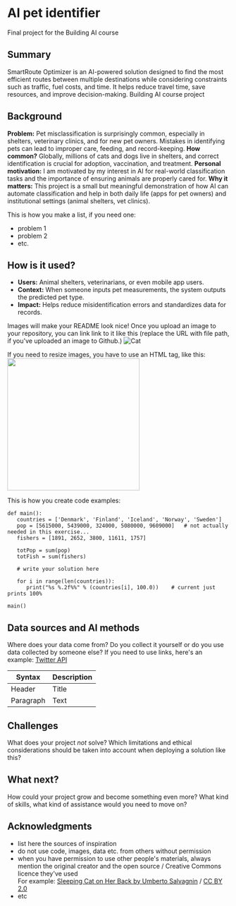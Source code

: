<!-- This is the markdown template for the final project of the Building AI course, 
created by Reaktor Innovations and University of Helsinki. 
Copy the template, paste it to your GitHub README and edit! -->

# AI pet identifier

Final project for the Building AI course

## Summary

SmartRoute Optimizer is an AI-powered solution designed to find the most efficient routes between multiple destinations while considering constraints such as traffic, fuel costs, and time. It helps reduce travel time, save resources, and improve decision-making. Building AI course project


## Background

**Problem:** Pet misclassification is surprisingly common, especially in shelters, veterinary clinics, and for new pet owners. Mistakes in identifying pets can lead to improper care, feeding, and record-keeping.
**How common?** Globally, millions of cats and dogs live in shelters, and correct identification is crucial for adoption, vaccination, and treatment.
**Personal motivation:** I am motivated by my interest in AI for real-world classification tasks and the importance of ensuring animals are properly cared for.
**Why it matters:** This project is a small but meaningful demonstration of how AI can automate classification and help in both daily life (apps for pet owners) and institutional settings (animal shelters, vet clinics).


This is how you make a list, if you need one:
* problem 1
* problem 2
* etc.


## How is it used?

- **Users:** Animal shelters, veterinarians, or even mobile app users.
- **Context:** When someone inputs pet measurements, the system outputs the predicted pet type.
- **Impact:** Helps reduce misidentification errors and standardizes data for records.


Images will make your README look nice!
Once you upload an image to your repository, you can link link to it like this (replace the URL with file path, if you've uploaded an image to Github.)
![Cat](https://upload.wikimedia.org/wikipedia/commons/5/5e/Sleeping_cat_on_her_back.jpg)

If you need to resize images, you have to use an HTML tag, like this:
<img src="https://upload.wikimedia.org/wikipedia/commons/5/5e/Sleeping_cat_on_her_back.jpg" width="300">

This is how you create code examples:
```
def main():
   countries = ['Denmark', 'Finland', 'Iceland', 'Norway', 'Sweden']
   pop = [5615000, 5439000, 324000, 5080000, 9609000]   # not actually needed in this exercise...
   fishers = [1891, 2652, 3800, 11611, 1757]

   totPop = sum(pop)
   totFish = sum(fishers)

   # write your solution here

   for i in range(len(countries)):
      print("%s %.2f%%" % (countries[i], 100.0))    # current just prints 100%

main()
```


## Data sources and AI methods
Where does your data come from? Do you collect it yourself or do you use data collected by someone else?
If you need to use links, here's an example:
[Twitter API](https://developer.twitter.com/en/docs)

| Syntax      | Description |
| ----------- | ----------- |
| Header      | Title       |
| Paragraph   | Text        |

## Challenges

What does your project _not_ solve? Which limitations and ethical considerations should be taken into account when deploying a solution like this?

## What next?

How could your project grow and become something even more? What kind of skills, what kind of assistance would you  need to move on? 


## Acknowledgments

* list here the sources of inspiration 
* do not use code, images, data etc. from others without permission
* when you have permission to use other people's materials, always mention the original creator and the open source / Creative Commons licence they've used
  <br>For example: [Sleeping Cat on Her Back by Umberto Salvagnin](https://commons.wikimedia.org/wiki/File:Sleeping_cat_on_her_back.jpg#filelinks) / [CC BY 2.0](https://creativecommons.org/licenses/by/2.0)
* etc
